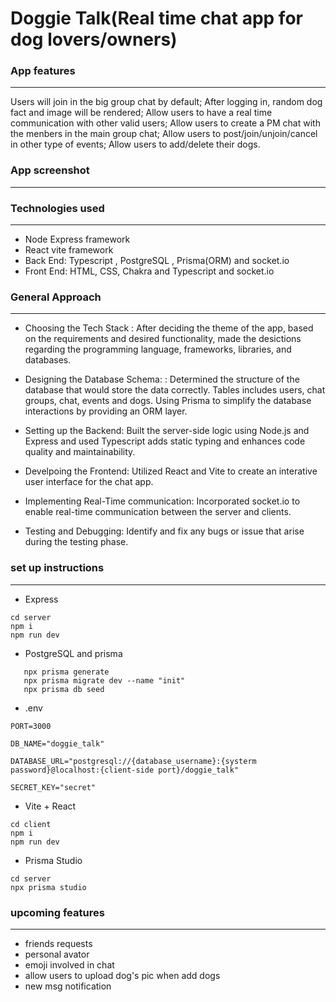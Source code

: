 # Doggie Talk(Real time chat app for dog lovers/owners)

### **App features**

---

Users will join in the big group chat by default;
After logging in, random dog fact and image will be rendered;
Allow users to have a real time communication with other valid users;
Allow users to create a PM chat with the menbers in the main group chat;
Allow users to post/join/unjoin/cancel in other type of events;
Allow users to add/delete their dogs.

### **App screenshot**

---

### **Technologies used**

---

- Node Express framework
- React vite framework
- Back End: Typescript , PostgreSQL , Prisma(ORM) and socket.io
- Front End: HTML, CSS, Chakra and Typescript and socket.io

### **General Approach**

---

- Choosing the Tech Stack : After deciding the theme of the app, based on the requirements and desired functionality, made the desictions regarding the programming language, frameworks, libraries, and databases.

- Designing the Database Schema: : Determined the structure of the database that would store the data correctly. Tables includes users, chat groups, chat, events and dogs. Using Prisma to simplify the database interactions by providing an ORM layer.

- Setting up the Backend: Built the server-side logic using Node.js and Express and used Typescript adds static typing and enhances code quality and maintainability.

- Develpoing the Frontend: Utilized React and Vite to create an interative user interface for the chat app.

- Implementing Real-Time communication: Incorporated socket.io to enable real-time communication between the server and clients.

- Testing and Debugging: Identify and fix any bugs or issue that arise during the testing phase.

### **set up instructions**

---

- Express

```
cd server
npm i
npm run dev

```

- PostgreSQL and prisma

```createdb doggie_talk
   npx prisma generate
   npx prisma migrate dev --name "init"
   npx prisma db seed
```

- .env

```
PORT=3000

DB_NAME="doggie_talk"

DATABASE_URL="postgresql://{database_username}:{systerm password}@localhost:{client-side port}/doggie_talk"

SECRET_KEY="secret"

```

- Vite + React

```
cd client
npm i
npm run dev
```

- Prisma Studio

```
cd server
npx prisma studio
```

### **upcoming features**

---

- friends requests
- personal avator
- emoji involved in chat
- allow users to upload dog's pic when add dogs
- new msg notification
